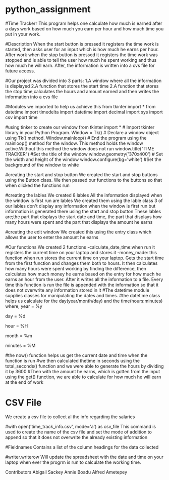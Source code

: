 # python_assignment
#Time Trackerr
This program helps one calculate how much is earned after a days work based on how much you earn per hour and how much time you put in your work.

#Description
When the start button is pressed it registers the time work is started, then asks user for an input which is how much he earns per hour. After work when the stop button is pressed it registers the time work was stopped and is able to tell the user how much he spent working and thus how much he will earn.
After, the information is written into a cvs file for future access.


#Our project was divided into 3 parts:
1.A window where all the information is displayed
2.A function that stores the start time
2.A function that stores the stop time,calculates the hours and amount earned and then writes the information into a cvs file

#Modules we imported to help us achieve this
from tkinter import *
from datetime import timedelta
import datetime
import decimal
import sys
import csv
import time

#using tinker to create our window
from tkinter import * # Import tkinter library in your Python Program.
Window = Tk() # Declare a window object using Tk() method.
Window.mainloop() # End the program using the mainloop() method for the window. This method holds the window active.Without this method the window does not run
window.title("TIME TRACKER") #Set the title of the window
window.geometry('370x400') # Set the width and height of the window
window.configure(bg='white') #Set the background of the window to white

#creating the start and stop button
We created the start and stop buttons using the Button class.
We then passed our functions to the buttons so that when clicked the functions run

#creating the lables
We created 8 lables
All the information displayed when the window is first run are lables
We created them using the lable class
3 of our lables don't display any information when the window is first run but information is generated there using the start and stop button
These lables are;the part that displays the start date and time, the part that displays how many hours were spent and the part that displays the amount he earns

#creating the edit window
We created this using the entry class which allows the user to enter the amount he earns


#Our functions
We created 2 functions
-calculate_date_time:when run it registers the current time on your laptop and stores it
-money_made: this function when run stores the current time on your laptop. Gets the start time from the first function and changes them both to hours. It then calculates how many hours were spent working by finding the difference, then calculates how much money he earns based on the entry for how much he earns an hour from the user. After it writes all the information to a file. Every time this function is run the file is appended with the information so that it does not overwrite any information stored in it
#The datetime module supplies classes for manipulating the dates and times.
#the datetime class helps us calculate for the day(year/month/day) and the time(hours:minutes) where;
year = %y

day = %d

hour = %H

month = %m

minutes = %M

#the now() function helps us get the current date and time when the function is run
#we then calculated thetime in seconds using the total_seconds() function and we were able to generate the hours by dividing it by 3600
#Then with the amount he earns, which is gotten from the input using the get() function, we are able to calculate for how much he will earn at the end of work

# CSV File
We create a csv file to collect al the info regarding the salaries

#with open('time_track_info.csv', mode='a') as csv_file
This command is used to create the name of the csv file and set the mode of addition to append so that it does not overwrite the already existing information

#Fieldnames
Contains a list of the column headings for the data collected

#writer.writerow
Will update the spreadsheet with the date and time on your laptop when ever the progrm is run to calculate the working time.


Contributors
Abigail Sackey
Annie Boadu
Alfred Ametepey
